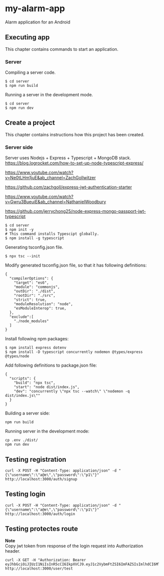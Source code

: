 # my-alarm-app
Alarm application for an Android

## Executing app
This chapter contains commands to start an application.

### Server

Compiling a server code.
```
$ cd server
$ npm run build
```

Running a server in the development mode.
```
$ cd server
$ npm run dev
```

## Create a project
This chapter contains instructions how this project has been created.

### Server side
Server uses Nodejs + Express + Typescript + MongoDB stack.
https://blog.logrocket.com/how-to-set-up-node-typescript-express/ 

https://www.youtube.com/watch?v=Ne0tLHm1juE&ab_channel=ZachGollwitzer

https://github.com/zachgoll/express-jwt-authentication-starter

https://www.youtube.com/watch?v=Gwru3BueuiE&ab_channel=NathanielWoodbury

https://github.com/jerrychong25/node-express-mongo-passport-jwt-typescript

```
$ cd server
$ npm init -y
# This command installs Typescipt globally.
$ npm install -g typescript
```
Generating tsconfig.json file.
```
$ npx tsc --init
```

Modify generated tsconfig.json file, so that it has following definitions:
```
{
  "compilerOptions": {                        
    "target": "es6",                               
    "module": "commonjs",                           
    "outDir": "./dist",                             
    "rootDir": "./src",                             
    "strict": true,
    "moduleResolution": "node",
    "esModuleInterop": true,                       
  },
  "exclude":[
    "./node_modules"
  ]
}
```
Install following npm packages:
```
$ npm install express dotenv
$ npm install -D typescript concurrently nodemon @types/express @types/node
```

Add following definitions to package.json file:
```
{
  "scripts": {
    "build": "npx tsc",
    "start": "node dist/index.js",
    "dev": "concurrently \"npx tsc --watch\" \"nodemon -q dist/index.js\""
  }
}
```

Building a server side:
```
npm run build
```

Running server in the development mode:
```
cp .env ./dist/
npm run dev
```

## Testing registration
```
curl -X POST -H "Content-Type: application/json" -d "{\"username\":\"a@e\",\"password\":\"p1\"}" http://localhost:3000/auth/signup
```

## Testing login
```
curl -X POST -H "Content-Type: application/json" -d "{\"username\":\"a@e\",\"password\":\"p1\"}" http://localhost:3000/auth/login
```

## Testing protectes route
**Note**  
Copy jwt token from response of the login request into Authorization header. 
```
curl -X GET -H "Authorization: Bearer eyJhbGciOiJIUzI1NiIsInR5cCI6IkpXVCJ9.eyJ1c2VybmFtZSI6ImFAZSIsImlhdCI6MTY5MDkyMTY1NCwiZXhwIjoxNjkwOTIxNzE0fQ.O0gIbdLteHEuKdllcD27g9LXcToBmhmH3biFRCsWgaU" http://localhost:3000/user/test
```
